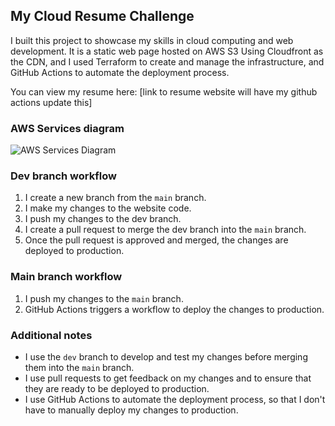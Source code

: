 ## My Cloud Resume Challenge

I built this project to showcase my skills in cloud computing and web development. It is a static web page hosted on AWS S3 Using Cloudfront as the CDN, and I used Terraform to create and manage the infrastructure, and GitHub Actions to automate the deployment process.

You can view my resume here: [link to resume website will have my github actions update this]

### AWS Services diagram

![AWS Services Diagram](https://user-images.githubusercontent.com/98762800/156835852-d4388868-afae-4ee7-91a6-139b3372e9c5.png)

### Dev branch workflow

1. I create a new branch from the `main` branch.
2. I make my changes to the website code.
3. I push my changes to the dev branch.
4. I create a pull request to merge the dev branch into the `main` branch.
5. Once the pull request is approved and merged, the changes are deployed to production.

### Main branch workflow

1. I push my changes to the `main` branch.
2. GitHub Actions triggers a workflow to deploy the changes to production.

### Additional notes

* I use the `dev` branch to develop and test my changes before merging them into the `main` branch.
* I use pull requests to get feedback on my changes and to ensure that they are ready to be deployed to production.
* I use GitHub Actions to automate the deployment process, so that I don't have to manually deploy my changes to production.
